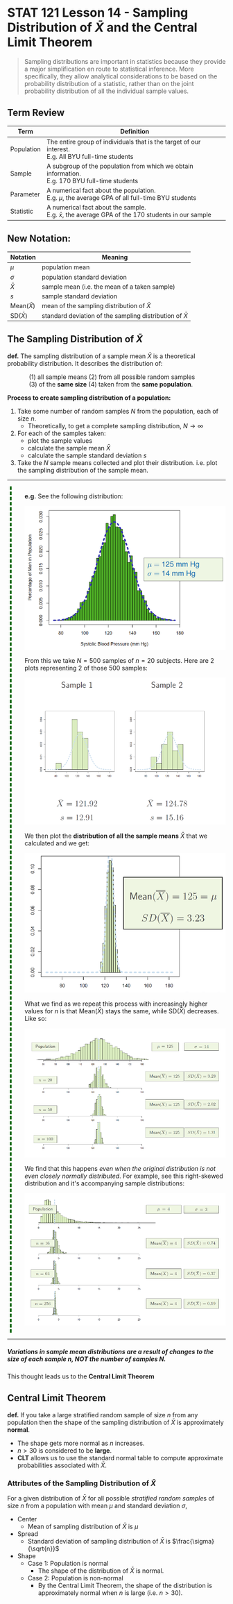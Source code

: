 # STAT 121 Lesson 14 - Sampling Distribution of $\bar{X}$ and the Central Limit Theorem

> Sampling distributions are important in statistics because they provide a major simplification en route to statistical inference. More specifically, they allow analytical considerations to be based on the probability distribution of a statistic, rather than on the joint probability distribution of all the individual sample values.

## Term Review
| Term | Definition |
|------|------------|
| Population | The entire group of individuals that is the target of our interest. <br> E.g. All BYU full-time students
| Sample | A subgroup of the population from which we obtain information. <br> E.g. 170 BYU full-time students
| Parameter | A numerical fact about the population. <br> E.g. $\mu$, the average GPA of all full-time BYU students
| Statistic | A numerical fact about the sample. <br> E.g. $\bar{x}$, the average GPA of the 170 students in our sample

## New Notation:
| Notation | Meaning |
|----------|---------|
| $\mu$ | population mean
| $\sigma$ | population standard deviation
| $\bar{X}$ | sample mean (i.e. the mean of a taken sample)
| $s$ | sample standard deviation
| $\text{Mean($\bar{X}$)}$ | mean of the sampling distribution of $\bar{X}$
| $\text{SD($\bar{X}$)}$ | standard deviation of the sampling distribution of $\bar{X}$

## The Sampling Distribution of $\bar{X}$
**def.** The sampling distribution of a sample mean $\bar{X}$ is a theoretical probability distribution. It describes the distribution of:

<div style='margin: 0 50px'>

$(1)$ all sample means $(2)$ from all possible random samples $(3)$ of the **same size** $(4)$ taken from the **same population**.

</div>

**Process to create sampling distribution of a population:**
1. Take some number of random samples $N$ from the population, each of size $n$.
	* Theoretically, to get a complete sampling distribution, $N \rightarrow \infty$
2. For each of the samples taken:
	* plot the sample values
	* calculate the sample mean $\bar{X}$
	* calculate the sample standard deviation $s$
3. Take the $N$ sample means collected and plot their distribution. i.e. plot the sampling distribution of the sample mean.

---

<div style='display: flex'>
<div style='
	padding: 3px;
	margin: 0 30px 0 0;
	border-right: 4px dashed darkgreen;
'></div>
<div>

**e.g.** See the following distribution:

![](img/lesson_14_0.png)

From this we take $N=500$ samples of $n=20$ subjects. Here are 2 plots representing 2 of those $500$ samples:

![](img/lesson_14_1.png)

We then plot the **distribution of all the sample means**  $\bar{X}$ that we calculated and we get:

![](img/lesson_14_2.png)

What we find as we repeat this process with increasingly higher values for $n$ is that $\text{Mean($\bar{X}$)}$ stays the same, while $\text{SD($\bar{X}$)}$ decreases. Like so:

![](img/lesson_14_3.png)

We find that this happens *even when the original distribution is not even closely normally distributed*. For example, see this right-skewed distribution and it's accompanying sample distributions:

![](img/lesson_14_5.png)

</div>
</div>

---

##### Variations in sample mean distributions are a result of changes to the size of each sample $n$, *NOT* the number of samples $N$.

This thought leads us to the **Central Limit Theorem**
## Central Limit Theorem
**def.** If you take a large stratified random sample of size $n$ from any population then the shape of the sampling distribution of $\bar{X}$ is approximately **normal**.
* The shape gets more normal as $n$ increases.
* $n>30$ is considered to be **large**.
* **CLT** allows us to use the standard normal table to compute approximate probabilities associated with $\bar{X}$.

### Attributes of the Sampling Distribution of $\bar{X}$
For a given distribution of $\bar{X}$ for all possible *stratified random sample*s of size $n$ from a population with mean $\mu$ and standard deviation $\sigma$,
* Center
	* Mean of sampling distribution of $\bar{X}$ is $\mu$
* Spread
	* Standard deviation of sampling distribution of $\bar{X}$ is $\frac{\sigma}{\sqrt{n}}$
* Shape
	* Case 1: Population is normal
		* The shape of the distribution of $\bar{X}$ is normal.
	* Case 2: Population is non-normal
		* By the Central Limit Theorem, the shape of the distribution is approximately normal when $n$ is large (i.e. $n>30$).
